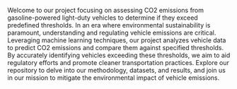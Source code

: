 Welcome to our project focusing on assessing CO2 emissions from gasoline-powered light-duty vehicles to determine if they exceed predefined thresholds. In an era where environmental sustainability is paramount, understanding and regulating vehicle emissions are critical. Leveraging machine learning techniques, our project analyzes vehicle data to predict CO2 emissions and compare them against specified thresholds. By accurately identifying vehicles exceeding these thresholds, we aim to aid regulatory efforts and promote cleaner transportation practices. Explore our repository to delve into our methodology, datasets, and results, and join us in our mission to mitigate the environmental impact of vehicle emissions.
